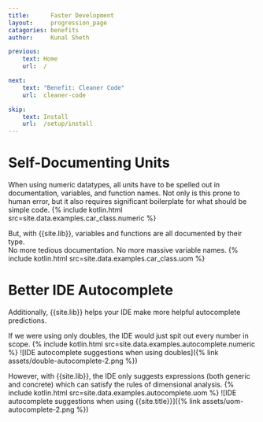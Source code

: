 ```yaml
---
title:      Faster Development
layout:     progression_page
catagories: benefits
author:     Kunal Sheth

previous:
    text: Home
    url:  /

next:
    text: "Benefit: Cleaner Code"
    url:  cleaner-code

skip:
    text: Install
    url:  /setup/install
---
```

# Self-Documenting Units
When using numeric datatypes, all units have to be spelled out in documentation, variables, and function names. 
Not only is this prone to human error, but it also requires significant boilerplate for what should be simple code.
{% include kotlin.html src=site.data.examples.car_class.numeric %}

But, with {{site.lib}}, variables and functions are all documented by their type.  
No more tedious documentation. No more massive variable names.
{% include kotlin.html src=site.data.examples.car_class.uom %}


# Better IDE Autocomplete
Additionally, {{site.lib}} helps your IDE make more helpful autocomplete predictions.

If we were using only doubles, the IDE would just spit out every number in scope.
{% include kotlin.html src=site.data.examples.autocomplete.numeric %}
![IDE autocomplete suggestions when using doubles]({% link assets/double-autocomplete-2.png %})


However, with {{site.lib}}, the IDE only suggests expressions (both generic and concrete) which can satisfy the rules of dimensional analysis.
{% include kotlin.html src=site.data.examples.autocomplete.uom %}
![IDE autocomplete suggestions when using {{site.title}}]({% link assets/uom-autocomplete-2.png %})